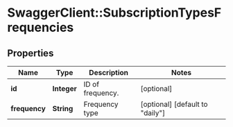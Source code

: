 # SwaggerClient::SubscriptionTypesFrequencies

## Properties
Name | Type | Description | Notes
------------ | ------------- | ------------- | -------------
**id** | **Integer** | ID of frequency. | [optional] 
**frequency** | **String** | Frequency type | [optional] [default to &quot;daily&quot;]


